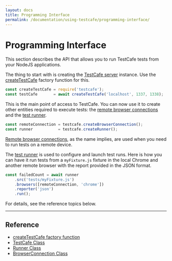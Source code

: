 ```yaml
---
layout: docs
title: Programming Interface
permalink: /documentation/using-testcafe/programming-interface/
---
```

# Programming Interface

This section describes the API that allows you to run TestCafe tests from your NodeJS applications.

The thing to start with is creating the [TestCafe server](testcafe.md) instance.
Use the [createTestCafe](createtestcafe.md) factory function for this.

```js
const createTestCafe = require('testcafe');
const testCafe       = await createTestCafe('localhost', 1337, 1338);
```

This is the main point of access to TestCafe. You can now use it to create other entities required to execute tests:
the [remote browser connections](browserconnection.md)
and the [test runner](runner.md).

```js
const remoteConnection = testcafe.createBrowserConnection();
const runner           = testcafe.createRunner();
```

[Remote browser connections](browserconnection.md), as the name implies,
are used when you need to run tests on a remote device.

The [test runner](runner.md) is used to configure and launch test runs.
Here is how you can have it run tests from a `myFixture.js` fixture in the local Chrome and another remote browser
with the report provided in the JSON format.

```js
const failedCount = await runner
    .src('tests/myFixture.js')
    .browsers([remoteConnection, 'chrome'])
    .reporter('json')
    .run();
```

For details, see the reference topics below.

----

## Reference

* [createTestCafe factory function](createtestcafe.md)
* [TestCafe Class](testcafe.md)
* [Runner Class](runner.md)
* [BrowserConnection Class](browserconnection.md)